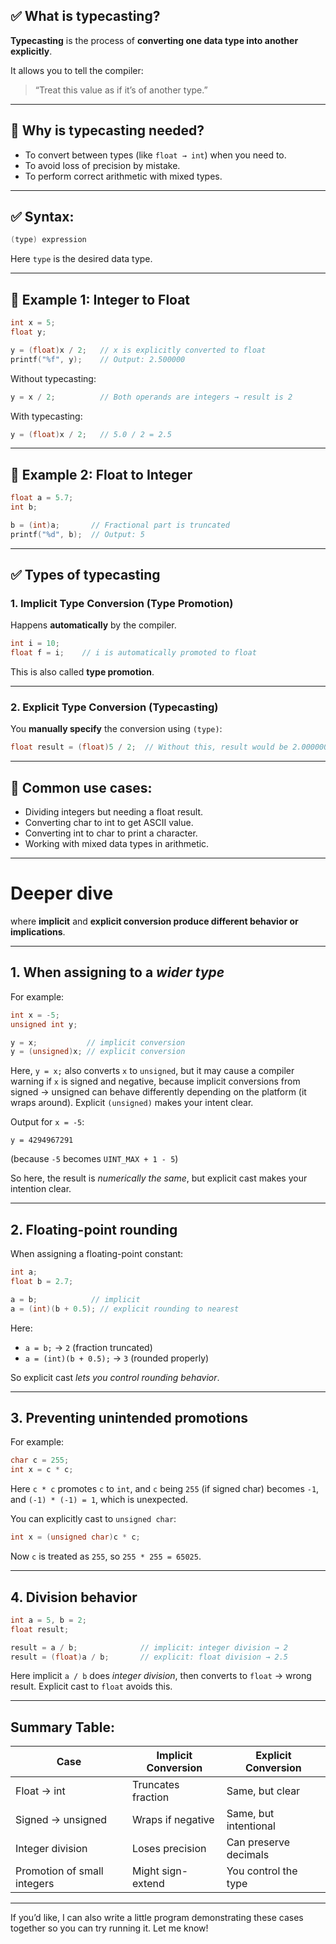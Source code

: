 
## ✅ **What is typecasting?**

**Typecasting** is the process of **converting one data type into another explicitly**.

It allows you to tell the compiler:

> “Treat this value as if it’s of another type.”

---

## 🔷 **Why is typecasting needed?**

* To convert between types (like `float → int`) when you need to.
* To avoid loss of precision by mistake.
* To perform correct arithmetic with mixed types.

---

## ✅ **Syntax:**

```c
(type) expression
```

Here `type` is the desired data type.

---

## 🔷 **Example 1: Integer to Float**

```c
int x = 5;
float y;

y = (float)x / 2;   // x is explicitly converted to float
printf("%f", y);    // Output: 2.500000
```

Without typecasting:

```c
y = x / 2;          // Both operands are integers → result is 2
```

With typecasting:

```c
y = (float)x / 2;   // 5.0 / 2 = 2.5
```

---

## 🔷 **Example 2: Float to Integer**

```c
float a = 5.7;
int b;

b = (int)a;       // Fractional part is truncated
printf("%d", b);  // Output: 5
```

---

## ✅ **Types of typecasting**

### 1. **Implicit Type Conversion (Type Promotion)**

Happens **automatically** by the compiler.

```c
int i = 10;
float f = i;    // i is automatically promoted to float
```

This is also called **type promotion**.

---

### 2. **Explicit Type Conversion (Typecasting)**

You **manually specify** the conversion using `(type)`:

```c
float result = (float)5 / 2;  // Without this, result would be 2.000000
```

---

## 🔷 Common use cases:

* Dividing integers but needing a float result.
* Converting char to int to get ASCII value.
* Converting int to char to print a character.
* Working with mixed data types in arithmetic.

---

# Deeper dive 
where **implicit** and **explicit conversion produce different behavior or implications**.

---

## 1. **When assigning to a *wider type***

For example:

```c
int x = -5;
unsigned int y;

y = x;           // implicit conversion
y = (unsigned)x; // explicit conversion
```

Here, `y = x;` also converts `x` to `unsigned`, but it may cause a compiler warning if `x` is signed and negative, because implicit conversions from signed → unsigned can behave differently depending on the platform (it wraps around).
Explicit `(unsigned)` makes your intent clear.

Output for `x = -5`:

```
y = 4294967291
```

(because `-5` becomes `UINT_MAX + 1 - 5`)

So here, the result is *numerically the same*, but explicit cast makes your intention clear.

---

## 2. **Floating-point rounding**

When assigning a floating-point constant:

```c
int a;
float b = 2.7;

a = b;            // implicit
a = (int)(b + 0.5); // explicit rounding to nearest
```

Here:

* `a = b;` → `2` (fraction truncated)
* `a = (int)(b + 0.5);` → `3` (rounded properly)

So explicit cast *lets you control rounding behavior*.

---

## 3. **Preventing unintended promotions**

For example:

```c
char c = 255;
int x = c * c;
```

Here `c * c` promotes `c` to `int`, and `c` being `255` (if signed char) becomes `-1`, and `(-1) * (-1) = 1`, which is unexpected.

You can explicitly cast to `unsigned char`:

```c
int x = (unsigned char)c * c;
```

Now `c` is treated as `255`, so `255 * 255 = 65025`.

---

## 4. **Division behavior**

```c
int a = 5, b = 2;
float result;

result = a / b;              // implicit: integer division → 2
result = (float)a / b;       // explicit: float division → 2.5
```

Here implicit `a / b` does *integer division*, then converts to `float` → wrong result.
Explicit cast to `float` avoids this.

---

## Summary Table:

| Case                        | Implicit Conversion | Explicit Conversion   |
| --------------------------- | ------------------- | --------------------- |
| Float → int                 | Truncates fraction  | Same, but clear       |
| Signed → unsigned           | Wraps if negative   | Same, but intentional |
| Integer division            | Loses precision     | Can preserve decimals |
| Promotion of small integers | Might sign-extend   | You control the type  |

---

If you’d like, I can also write a little program demonstrating these cases together so you can try running it. Let me know!
